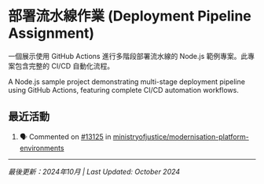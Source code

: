 # 部署流水線作業 (Deployment Pipeline Assignment)

一個展示使用 GitHub Actions 進行多階段部署流水線的 Node.js 範例專案。此專案包含完整的 CI/CD 自動化流程。

A Node.js sample project demonstrating multi-stage deployment pipeline using GitHub Actions, featuring complete CI/CD automation workflows.

## 最近活動
<!--START_SECTION:activity-->
1. 🗣 Commented on [#13125](https://github.com/ministryofjustice/modernisation-platform-environments/pull/13125#issuecomment-3357125011) in [ministryofjustice/modernisation-platform-environments](https://github.com/ministryofjustice/modernisation-platform-environments)
<!--END_SECTION:activity-->

<!-- ## 📋 專案概述 (Project Overview)

這個專案展示了現代軟體開發中的持續整合與持續部署 (CI/CD) 實務，包含：

- **Express.js REST API** - 簡潔的 Web 服務應用程式
- **自動化測試** - 使用 Jest 進行單元測試與 API 測試
- **程式碼品質控制** - ESLint 代碼風格檢查
- **多階段部署流水線** - 開發、測試、生產環境的自動化部署
- **GitHub Actions 工作流程** - 完整的 CI/CD 自動化

## 🏗️ 專案架構 (Project Structure)

```
deployment-pipeline/
├── .github/workflows/          # GitHub Actions 工作流程檔案
│   ├── deploy.yml             # 簡化版部署流水線 (A 級作業)
│   └── cicd.yml              # 完整版 CI/CD 流水線 (E 級作業)
├── src/                       # 原始程式碼
│   └── index.js              # Express.js 主應用程式
├── tests/                     # 測試檔案
│   └── app.test.js           # API 端點測試
├── scripts/                   # 建置腳本
│   └── build.js              # 自動化建置腳本
├── config/                    # 配置檔案
│   └── environments-setup.md # 環境設定說明
├── build/                     # 建置輸出目錄
├── package.json              # Node.js 專案設定檔
├── .eslintrc.js             # ESLint 配置
├── .gitignore               # Git 忽略規則
└── README.md                # 專案說明文件
```

## 🚀 快速開始 (Quick Start)

### 前置需求 (Prerequisites)

- **Node.js** 16.0+ 
- **npm** 或 **yarn**
- **Git**
- **GitHub 帳號**

### 本地開發環境設定 (Local Development Setup)

1. **複製專案 (Clone Repository)**
   ```bash
   git clone https://github.com/RogerTangg/Deployment-Pipeline.git
   cd Deployment-Pipeline
   ```

2. **安裝相依套件 (Install Dependencies)**
   ```bash
   npm install
   ```

3. **執行程式碼檢查 (Run Linting)**
   ```bash
   npm run lint
   ```

4. **執行測試 (Run Tests)**
   ```bash
   npm test
   ```

5. **啟動開發伺服器 (Start Development Server)**
   ```bash
   npm start
   ```
   伺服器將在 http://localhost:3000 啟動

6. **建置專案 (Build Project)**
   ```bash
   npm run build
   ```

## 📡 API 端點說明 (API Endpoints)

### GET /
**根路由** - 回傳基本應用程式資訊

**回應範例 (Response Example):**
```json
{
  "message": "Deployment Pipeline Assignment API",
  "environment": "development",
  "version": "1.0.0",
  "buildTag": "local-build",
  "timestamp": "2024-10-01T10:00:00.000Z"
}
```

### GET /health
**健康檢查端點** - 回傳伺服器運行狀態

**回應範例:**
```json
{
  "status": "healthy",
  "environment": "development",
  "uptime": 123.456,
  "timestamp": "2024-10-01T10:00:00.000Z"
}
```

### GET /api/info
**詳細資訊端點** - 回傳完整應用程式資訊

**回應範例:**
```json
{
  "name": "Deployment Pipeline Assignment",
  "description": "A sample application for demonstrating CI/CD pipeline with GitHub Actions",
  "environment": "development",
  "version": "1.0.0",
  "buildTag": "local-build",
  "releaseNote": "Local development build"
}
```

## 🔄 CI/CD 流水線 (CI/CD Pipelines)

### 簡化版流水線 (Simplified Pipeline) - `deploy.yml`

**適用對象：** A 級作業要求  
**觸發條件：** 推送至 main 分支 或 手動觸發

**流程階段：**
1. **建置階段 (Build Stage)**
   - 程式碼檢出 (Code Checkout)
   - Node.js 環境設定
   - 相依套件安裝
   - 程式碼風格檢查 (Linting)
   - 單元測試執行
   - 應用程式建置
   - 建置產物打包

2. **部署階段 (Deploy Stage)**
   - 建置產物下載
   - GitHub Release 建立
   - 開發環境部署標記

### 完整版流水線 (Complete Pipeline) - `cicd.yml`

**適用對象：** E 級作業要求  
**觸發條件：** 
- 推送至 main 分支（僅執行開發環境部署）
- 手動觸發（執行完整流程）

**流程階段：**

1. **建置階段 (Build Stage)**
   - 完整的程式碼品質檢查
   - 測試覆蓋率分析
   - 版本管理
   - 建置產物建立

2. **開發環境部署 (Development Deployment)**
   - 自動觸發（推送時）
   - 建立 Pre-release
   - 開發環境標記

3. **測試環境部署 (Staging Deployment)**
   - 手動觸發
   - 測試環境驗證
   - 預生產環境準備

4. **生產環境部署 (Production Deployment)**
   - **需要人工審核** ⚠️
   - 生產環境部署
   - 最終版本發佈

## 🌍 GitHub 環境設定 (GitHub Environments)

### 必要環境配置 (Required Environment Setup)

在 GitHub 專案的 **Settings → Environments** 中建立以下環境：

#### 1. `dev` (開發環境)
```yaml
變數 (Variables):
  BUILD_TAG: "dev-v1.0"
  RELEASE_NOTE: "開發版本建置 - Development build for testing"
```

#### 2. `staging` (測試環境)
```yaml
變數 (Variables):
  BUILD_TAG: "staging-v1.0"
  RELEASE_NOTE: "測試環境版本 - Testing pre-production release"
```

#### 3. `production` (生產環境)
```yaml
變數 (Variables):
  BUILD_TAG: "prod-v1.0"
  RELEASE_NOTE: "正式版本發佈 - Production release"

保護規則 (Protection Rules):
  ✅ 必要審核者: [指導老師/團隊成員]
  ✅ 等待時間: 1-5 分鐘
  ✅ 部署分支限制: 僅 main 分支
```

## 🛠️ 可用指令 (Available Commands)

| 指令 (Command) | 說明 (Description) |
|----------------|-------------------|
| `npm start` | 啟動應用程式伺服器 |
| `npm test` | 執行所有測試 |
| `npm run test:watch` | 監看模式執行測試 |
| `npm run build` | 建置專案（包含檢查、測試、打包） |
| `npm run lint` | 執行程式碼風格檢查 |
| `npm run lint:fix` | 自動修復程式碼風格問題 |

## 🧪 測試說明 (Testing)

專案包含完整的測試覆蓋：

- **API 端點測試** - 驗證所有 REST API 功能
- **環境變數處理測試** - 確保配置正確載入
- **錯誤處理測試** - 驗證異常情況處理
- **健康檢查測試** - 確保服務可用性監控

**執行測試並查看覆蓋率：**
```bash
npm test -- --coverage
```

## 🔧 環境變數設定 (Environment Variables)

| 變數名稱 | 說明 | 預設值 |
|----------|------|--------|
| `NODE_ENV` | 執行環境 | `development` |
| `PORT` | 伺服器埠號 | `3000` |
| `APP_VERSION` | 應用程式版本 | `1.0.0` |
| `BUILD_TAG` | 建置標籤 | `local-build` |
| `RELEASE_NOTE` | 發布說明 | `Local development build` |

## 📝 作業完成指南 (Assignment Completion Guide)

### A 級作業 (Basic Requirements)
1. ✅ 使用 `deploy.yml` 工作流程
2. ✅ 設定 `dev` 環境變數
3. ✅ 推送程式碼觸發自動部署
4. ✅ 驗證 GitHub Release 建立成功

### E 級作業 (Advanced Requirements)
1. ✅ 使用 `cicd.yml` 完整工作流程
2. ✅ 設定三個環境 (dev, staging, production)
3. ✅ 配置生產環境保護規則
4. ✅ 測試手動工作流程觸發
5. ✅ 驗證審核流程運作
6. ✅ 確認多階段部署成功

### O 級作業 (Outstanding Requirements)
進階功能擴展建議：
- 🔄 動態版本號自動遞增
- 📧 Slack/Email 部署通知
- 🧪 多 Node.js 版本矩陣測試
- 🔙 自動回滚機制
- 📊 部署狀態儀表板

## � 專案特色 (Project Features)

- **🎯 教學導向** - 清晰的程式碼註解和文件說明
- **🔒 安全實務** - Helmet 安全中介軟體和環境變數管理
- **⚡ 效能優化** - 輕量級架構和快速建置流程
- **📱 現代化** - 使用最新的 Node.js 和 GitHub Actions 功能
- **🧪 品質保證** - 完整的測試覆蓋和自動化檢查
- **🌍 國際化** - 中英文雙語支援

## 🤝 參與貢獻 (Contributing)

1. Fork 此專案
2. 建立功能分支 (`git checkout -b feature/amazing-feature`)
3. 提交變更 (`git commit -m 'Add some amazing feature'`)
4. 推送至分支 (`git push origin feature/amazing-feature`)
5. 開啟 Pull Request

## 📄 授權條款 (License)

此專案採用 MIT 授權條款 - 詳見 [LICENSE](LICENSE) 檔案

## 🆘 常見問題與排除 (Troubleshooting)

### 常見問題 (Common Issues)

1. **測試失敗**
   ```bash
   # 確保安裝所有相依套件
   npm install
   # 清除快取
   npm cache clean --force
   ```

2. **建置錯誤**
   ```bash
   # 檢查 Node.js 版本（需要 16+）
   node --version
   ```

3. **工作流程失敗**
   - 確認環境變數正確設定
   - 檢查 GitHub token 權限
   - 驗證分支保護規則

4. **部署權限錯誤**
   - 確認 GITHUB_TOKEN 權限
   - 檢查環境保護設定
   - 驗證審核者設定

### 取得協助 (Getting Help)

- 📖 查看 GitHub Actions 執行日誌
- 📋 檢查環境設定指南 `config/environments-setup.md`
- 🔧 確認所有環境變數已正確配置
- 💬 在 Issues 頁面提出問題 -->

---

*最後更新：2024年10月 | Last Updated: October 2024*